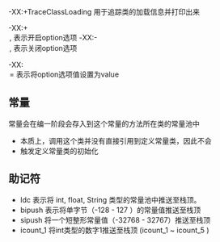 
-XX:+TraceClassLoading 用于追踪类的加载信息并打印出来

-XX:+<option>, 表示开启option选项
-XX:-<option>, 表示关闭option选项

-XX:<option>=<value> 表示将option选项值设置为value

## 常量
常量会在编一阶段会存入到这个常量的方法所在类的常量池中
 * 本质上，调用这个类并没有直接引用到定义常量类，因此不会
 * 触发定义常量类的初始化


## 助记符
* ldc 表示将 int, float, String 类型的常量池中推送至栈顶。
* bipush 表示将单字节（-128 - 127 ）的常量值推送至栈顶
* sipush 将一个短整形常量值（-32768 - 32767）推送至栈顶
* icount_1 将int类型的数字1推送至栈顶 (icount_1 ~ icount_5 )